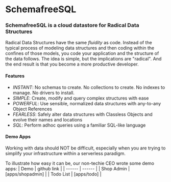# SchemafreeSQL

### SchemafreeSQL is a cloud datastore for Radical Data Structures
Radical Data Structures have the same _fluidity_ as code. Instead of the typical process of modeling data structures and then coding within the confines of those models, you code your application and the structure of the data follows. The idea is simple, but the implications are "radical". And the end result is that you become a more productive developer.

#### Features

- _INSTANT_: No schemas to create. No collections to create. No indexes to manage. No drivers to install.
- _SIMPLE_: Create, modify and query complex structures with ease
- _POWERFUL_: Use sensible, normalized data structures with any-to-any Object References
- _FEARLESS_: Safely alter data structures with Classless Objects and evolve their names and locations
- _SQL_: Perform adhoc queries using a familiar SQL-like language


#### Demo Apps
Working with data should NOT be difficult, especially when you are trying to simplify your infrastructure within a serverless paradigm.

To illustrate how easy it can be, our non-techie CEO wrote some demo apps:
| Demo | github link |
| ------ | ------ |
| Shop Admin | [apps/shopadmin] |
| Todo List | [apps/todo] |
